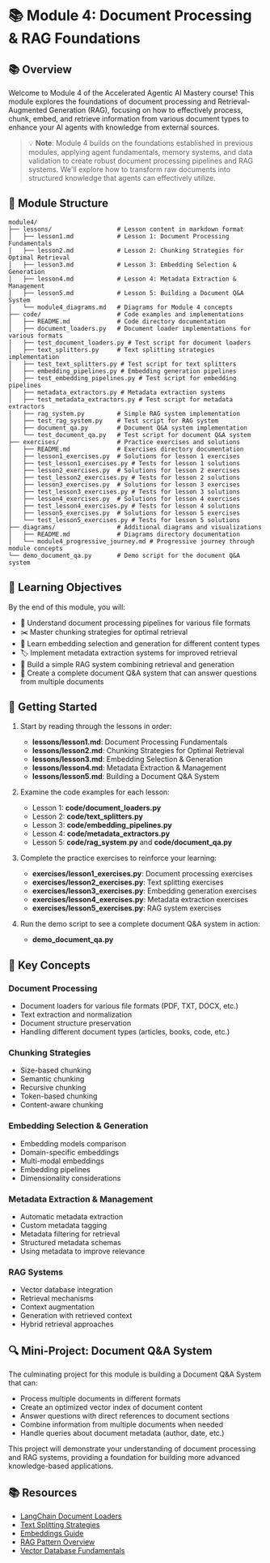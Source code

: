 # 📚 Module 4: Document Processing & RAG Foundations

## 📚 Overview

Welcome to Module 4 of the Accelerated Agentic AI Mastery course! This module explores the foundations of document processing and Retrieval-Augmented Generation (RAG), focusing on how to effectively process, chunk, embed, and retrieve information from various document types to enhance your AI agents with knowledge from external sources.

> 💡 **Note**: Module 4 builds on the foundations established in previous modules, applying agent fundamentals, memory systems, and data validation to create robust document processing pipelines and RAG systems. We'll explore how to transform raw documents into structured knowledge that agents can effectively utilize.

## 📂 Module Structure

```
module4/
├── lessons/                  # Lesson content in markdown format
│   ├── lesson1.md            # Lesson 1: Document Processing Fundamentals
│   ├── lesson2.md            # Lesson 2: Chunking Strategies for Optimal Retrieval
│   ├── lesson3.md            # Lesson 3: Embedding Selection & Generation
│   ├── lesson4.md            # Lesson 4: Metadata Extraction & Management
│   ├── lesson5.md            # Lesson 5: Building a Document Q&A System
│   └── module4_diagrams.md   # Diagrams for Module 4 concepts
├── code/                     # Code examples and implementations
│   ├── README.md             # Code directory documentation
│   ├── document_loaders.py   # Document loader implementations for various formats
│   ├── test_document_loaders.py # Test script for document loaders
│   ├── text_splitters.py     # Text splitting strategies implementation
│   ├── test_text_splitters.py # Test script for text splitters
│   ├── embedding_pipelines.py # Embedding generation pipelines
│   ├── test_embedding_pipelines.py # Test script for embedding pipelines
│   ├── metadata_extractors.py # Metadata extraction systems
│   ├── test_metadata_extractors.py # Test script for metadata extractors
│   ├── rag_system.py         # Simple RAG system implementation
│   ├── test_rag_system.py    # Test script for RAG system
│   ├── document_qa.py        # Document Q&A system implementation
│   └── test_document_qa.py   # Test script for document Q&A system
├── exercises/                # Practice exercises and solutions
│   ├── README.md             # Exercises directory documentation
│   ├── lesson1_exercises.py  # Solutions for lesson 1 exercises
│   ├── test_lesson1_exercises.py # Tests for lesson 1 solutions
│   ├── lesson2_exercises.py  # Solutions for lesson 2 exercises
│   ├── test_lesson2_exercises.py # Tests for lesson 2 solutions
│   ├── lesson3_exercises.py  # Solutions for lesson 3 exercises
│   ├── test_lesson3_exercises.py # Tests for lesson 3 solutions
│   ├── lesson4_exercises.py  # Solutions for lesson 4 exercises
│   ├── test_lesson4_exercises.py # Tests for lesson 4 solutions
│   ├── lesson5_exercises.py  # Solutions for lesson 5 exercises
│   └── test_lesson5_exercises.py # Tests for lesson 5 solutions
├── diagrams/                 # Additional diagrams and visualizations
│   ├── README.md             # Diagrams directory documentation
│   └── module4_progressive_journey.md # Progressive journey through module concepts
└── demo_document_qa.py       # Demo script for the document Q&A system
```

## 🎯 Learning Objectives

By the end of this module, you will:
- 📄 Understand document processing pipelines for various file formats
- ✂️ Master chunking strategies for optimal retrieval
- 🔢 Learn embedding selection and generation for different content types
- 🏷️ Implement metadata extraction systems for improved retrieval
- 🔄 Build a simple RAG system combining retrieval and generation
- 💬 Create a complete document Q&A system that can answer questions from multiple documents

## 🚀 Getting Started

1. Start by reading through the lessons in order:
   - **lessons/lesson1.md**: Document Processing Fundamentals
   - **lessons/lesson2.md**: Chunking Strategies for Optimal Retrieval
   - **lessons/lesson3.md**: Embedding Selection & Generation
   - **lessons/lesson4.md**: Metadata Extraction & Management
   - **lessons/lesson5.md**: Building a Document Q&A System

2. Examine the code examples for each lesson:
   - Lesson 1: **code/document_loaders.py**
   - Lesson 2: **code/text_splitters.py**
   - Lesson 3: **code/embedding_pipelines.py**
   - Lesson 4: **code/metadata_extractors.py**
   - Lesson 5: **code/rag_system.py** and **code/document_qa.py**

3. Complete the practice exercises to reinforce your learning:
   - **exercises/lesson1_exercises.py**: Document processing exercises
   - **exercises/lesson2_exercises.py**: Text splitting exercises
   - **exercises/lesson3_exercises.py**: Embedding generation exercises
   - **exercises/lesson4_exercises.py**: Metadata extraction exercises
   - **exercises/lesson5_exercises.py**: RAG system exercises

4. Run the demo script to see a complete document Q&A system in action:
   - **demo_document_qa.py**

## 🧠 Key Concepts

### Document Processing
- Document loaders for various file formats (PDF, TXT, DOCX, etc.)
- Text extraction and normalization
- Document structure preservation
- Handling different document types (articles, books, code, etc.)

### Chunking Strategies
- Size-based chunking
- Semantic chunking
- Recursive chunking
- Token-based chunking
- Content-aware chunking

### Embedding Selection & Generation
- Embedding models comparison
- Domain-specific embeddings
- Multi-modal embeddings
- Embedding pipelines
- Dimensionality considerations

### Metadata Extraction & Management
- Automatic metadata extraction
- Custom metadata tagging
- Metadata filtering for retrieval
- Structured metadata schemas
- Using metadata to improve relevance

### RAG Systems
- Vector database integration
- Retrieval mechanisms
- Context augmentation
- Generation with retrieved context
- Hybrid retrieval approaches

## 🔍 Mini-Project: Document Q&A System

The culminating project for this module is building a Document Q&A System that can:
- Process multiple documents in different formats
- Create an optimized vector index of document content
- Answer questions with direct references to document sections
- Combine information from multiple documents when needed
- Handle queries about document metadata (author, date, etc.)

This project will demonstrate your understanding of document processing and RAG systems, providing a foundation for building more advanced knowledge-based applications.

## 📚 Resources

- [LangChain Document Loaders](https://python.langchain.com/docs/modules/data_connection/document_loaders/)
- [Text Splitting Strategies](https://www.pinecone.io/learn/chunking-strategies/)
- [Embeddings Guide](https://www.sbert.net/docs/usage/semantic_textual_similarity.html)
- [RAG Pattern Overview](https://www.pinecone.io/learn/retrieval-augmented-generation/)
- [Vector Database Fundamentals](https://www.pinecone.io/learn/vector-database/)
